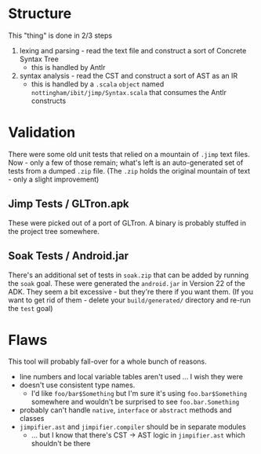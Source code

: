 
# Structure

This "thing" is done in 2/3 steps

1. lexing and parsing - read the text file and construct a sort of Concrete Syntax Tree
	* this is handled by Antlr
1. syntax analysis - read the CST and construct a sort of AST as an IR
	* this is handled by a `.scala` `object` named `nottingham/ibit/jimp/Syntax.scala` that consumes the Antlr constructs

# Validation

There were some old unit tests that relied on a mountain of `.jimp` text files.
Now - only a few of those remain; what's left is an auto-generated set of tests from a dumped `.zip` file.
(The `.zip` holds the original mountain of text - only a slight improvement)

## Jimp Tests / GLTron.apk

These were picked out of a port of GLTron.
A binary is probably stuffed in the project tree somewhere.

 
## Soak Tests / Android.jar

There's an additional set of tests in `soak.zip` that can be added by running the `soak` goal.
These were generated the `android.jar` in Version 22 of the ADK.
They seem a bit excessive - but they're there if you want them. 
(If you want to get rid of them - delete your `build/generated/` directory and re-run the `test` goal)

# Flaws

This tool will probably fall-over for a whole bunch of reasons.

* line numbers and local variable tables aren't used ... I wish they were
* doesn't use consistent type names.
	* I'd like `foo/bar$Something` but I'm sure it's using `foo.bar$Something` somewhere and wouldn't be surprised to see `foo.bar.Something`
* probably can't handle `native`, `interface` or `abstract` methods and classes
* `jimpifier.ast` and `jimpifier.compiler` should be in separate modules
	* ... but I know that there's CST -> AST logic in `jimpifier.ast` which shouldn't be there
